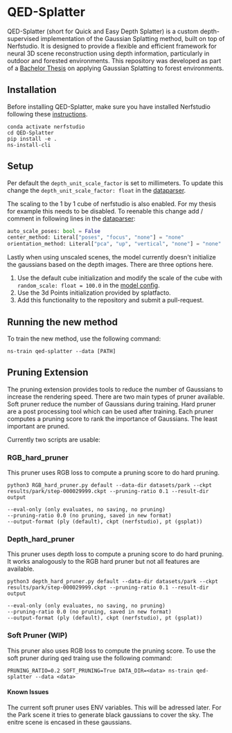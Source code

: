 # QED-Splatter
QED-Splatter (short for Quick and Easy Depth Splatter) is a custom depth-supervised implementation of the Gaussian Splatting method, built on top of Nerfstudio. 
It is designed to provide a flexible and efficient framework for neural 3D scene reconstruction using depth information, particularly in outdoor and forested environments. 
This repository was developed as part of a [Bachelor Thesis](https://github.com/leggedrobotics/forest-digital-twin) on applying Gaussian Splatting to forest environments.

## Installation
Before installing QED-Splatter, make sure you have installed Nerfstudio following these [instructions](https://docs.nerf.studio/en/latest/quickstart/installation.html).
```
conda activate nerfstudio
cd QED-Splatter
pip install -e .
ns-install-cli
```

## Setup
Per default the `depth_unit_scale_factor` is set to millimeters. To update this change the `depth_unit_scale_factor: float` in the [dataparser](qed_splatter/dataparser.py).

The scaling to the 1 by 1 cube of nerfstudio is also enabled. For my thesis for example this needs to be disabled. To reenable this change add / comment in following lines in the [dataparser](qed_splatter/dataparser.py):
```python
auto_scale_poses: bool = False
center_method: Literal["poses", "focus", "none"] = "none"
orientation_method: Literal["pca", "up", "vertical", "none"] = "none"
```

Lastly when using unscaled scenes, the model currently doesn't initialize the gaussians based on the depth images. There are three options here.
1. Use the default cube initialization and modify the scale of the cube with `random_scale: float = 100.0` in the [model config](qed_splatter/model.py).
2. Use the 3d Points initialization provided by splatfacto.
3. Add this functionality to the repository and submit a pull-request.

## Running the new method
To train the new method, use the following command:
```
ns-train qed-splatter --data [PATH]
```

## Pruning Extension

The pruning extension provides tools to reduce the number of Gaussians to increase the rendering speed. There are two main types of pruner available. Soft pruner reduce the number of Gaussians during training. Hard pruner are a post processing tool which can be used after training. Each pruner computes a pruning score to rank the importance of Gaussians. The least important are pruned.

Currently two scripts are usable:

### RGB_hard_pruner
This pruner uses RGB loss to compute a pruning score to do hard pruning.
```
python3 RGB_hard_pruner.py default --data-dir datasets/park --ckpt results/park/step-000029999.ckpt --pruning-ratio 0.1 --result-dir output

--eval-only (only evaluates, no saving, no pruning)  
--pruning-ratio 0.0 (no pruning, saved in new format)  
--output-format (ply (default), ckpt (nerfstudio), pt (gsplat))
```
### Depth_hard_pruner
This pruner uses depth loss to compute a pruning score to do hard pruning. It works analogously to the RGB hard pruner but not all features are available.
```
python3 depth_hard_pruner.py default --data-dir datasets/park --ckpt results/park/step-000029999.ckpt --pruning-ratio 0.1 --result-dir output

--eval-only (only evaluates, no saving, no pruning)  
--pruning-ratio 0.0 (no pruning, saved in new format)  
--output-format (ply (default), ckpt (nerfstudio), pt (gsplat))
```
### Soft Pruner (WIP)
This pruner also uses RGB loss to compute the pruning score. To use the soft pruner during qed traing use the following command:
```
PRUNING_RATIO=0.2 SOFT_PRUNING=True DATA_DIR=<data> ns-train qed-splatter --data <data>
```
#### Known Issues
The current soft pruner uses ENV variables. This will be adressed later.
For the Park scene it tries to generate black gaussians to cover the sky. The enitre scene is encased in these gaussians.
